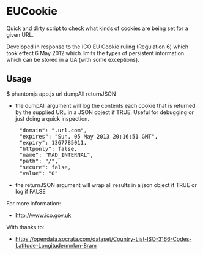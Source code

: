 EUCookie
========

Quick and dirty script to check what kinds of cookies are being set for a given URL.

Developed in response to the ICO EU Cookie ruling (Regulation 6) which took effect 6 May 2012 which limits the types of persistent information which can be stored
in a UA (with some exceptions).

Usage
-----
$ phantomjs app.js url dumpAll returnJSON

- the dumpAll argument will log the contents each cookie that is returned by the supplied URL in a JSON object if TRUE. Useful for debugging or just doing a quick inspection.
<pre>
	"domain": ".url.com",
    "expires": "Sun, 05 May 2013 20:16:51 GMT",
    "expiry": 1367785011,
    "httponly": false,
    "name": "MAD_INTERNAL",
    "path": "/",
    "secure": false,
    "value": "0"
</pre>

- the returnJSON argument will wrap all results in a json object if TRUE or log if FALSE


For more information:
*  http://www.ico.gov.uk

With thanks to:
* https://opendata.socrata.com/dataset/Country-List-ISO-3166-Codes-Latitude-Longitude/mnkm-8ram



